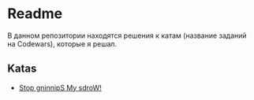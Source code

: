 # Readme
В данном репозитории находятся решения к катам (название заданий на Codewars), которые я решал.
## Katas
* [Stop gninnipS My sdroW!](https://github.com/daniilshilo-dev/codewars-challenges/tree/master/Stop%20gninnipS%20My%20sdroW!)
